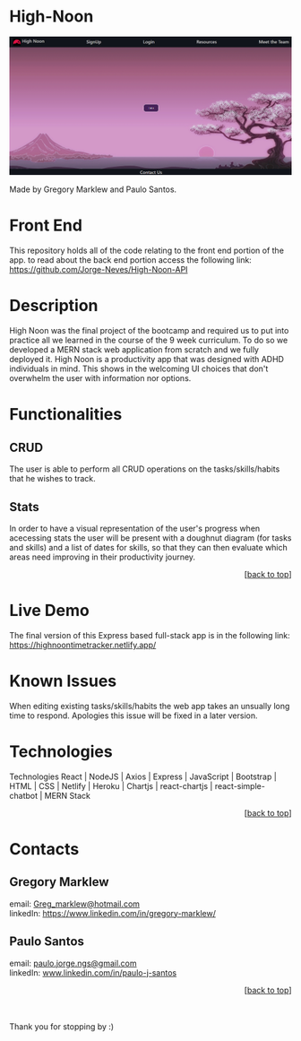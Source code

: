 # High-Noon

<img src=/Documentation.png alt="LAnding Page for the High Noon Time Tracker web app" />

Made by Gregory Marklew and Paulo Santos.

# Front End
This repository holds all of the code relating to the front end portion of the app. to read about the back end portion access the following link:
<br>
https://github.com/Jorge-Neves/High-Noon-API

# Description
High Noon was the final project of the bootcamp and required us to put into practice all 
we learned in the course of the 9 week curriculum. To do so we developed a MERN stack
web application from scratch and we fully deployed it. High Noon is a productivity app
that was designed with ADHD individuals in mind. This shows in the welcoming UI choices
that don't overwhelm the user with information nor options.


# Functionalities

## CRUD
The user is able to perform all CRUD operations on the tasks/skills/habits that he wishes to track.

## Stats
In order to have a visual representation of the user's progress when acecessing stats the user will be present with a doughnut diagram (for tasks and skills) and a list of dates for skills, so that they can then evaluate which areas need improving in their productivity journey.

<p align="right">[<a href="#top">back to top</a>]</p>

# Live Demo
The final version of this Express based full-stack app 
is in the following link:
https://highnoontimetracker.netlify.app/

# Known Issues
When editing existing tasks/skills/habits the web app takes an unsually long time to respond.
Apologies this issue will be fixed in a later version.

# Technologies
Technologies
React | NodeJS | Axios | Express | JavaScript | Bootstrap | HTML | CSS | Netlify | Heroku |
Chartjs | react-chartjs | react-simple-chatbot | MERN Stack


<p align="right">[<a href="#top">back to top</a>]</p>

# Contacts
## Gregory Marklew
email: Greg_marklew@hotmail.com
<br>
linkedIn: https://www.linkedin.com/in/gregory-marklew/

## Paulo Santos
email: paulo.jorge.ngs@gmail.com
<br>
linkedIn: www.linkedin.com/in/paulo-j-santos

<p align="right">[<a href="#top">back to top</a>]</p>

<br>
<br>
Thank you for stopping by :)
